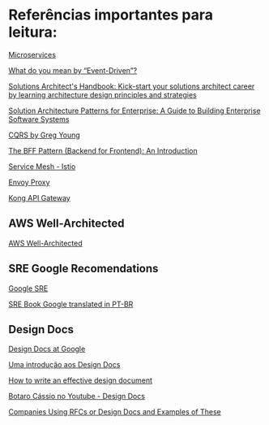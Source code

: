 Referências importantes para leitura:
=====================================

[Microservices](https://martinfowler.com/articles/microservices.html)

[What do you mean by “Event-Driven”?](https://martinfowler.com/articles/201701-event-driven.html)

[Solutions Architect's Handbook: Kick-start your solutions architect career by learning architecture design principles and strategies](https://www.amazon.com/Solutions-Architects-Handbook-Kick-start-architecture-ebook/dp/B0855XQZ44/ref=sr_1_1?crid=14KQT9QKZ13KN&keywords=solution+architect+handbook&qid=1676911165&s=books&sprefix=solution+architect+handbook%2Cstripbooks%2C105&sr=1-1)

[Solution Architecture Patterns for Enterprise: A Guide to Building Enterprise Software Systems](https://www.amazon.com/Solution-Architecture-Patterns-Enterprise-Building-ebook/dp/B0BQ69KGLB/ref=sr_1_1?keywords=solution+architecture+patterns+for+enterprise&qid=1676911335&s=books&sprefix=solution+architecture+p%2Cstripbooks%2C82&sr=1-1)

[CQRS by Greg Young](https://cqrs.files.wordpress.com/2010/11/cqrs_documents.pdf)

[The BFF Pattern (Backend for Frontend): An Introduction](https://blog.bitsrc.io/bff-pattern-backend-for-frontend-an-introduction-e4fa965128bf)

[Service Mesh - Istio](https://istio.io/)

[Envoy Proxy](https://www.envoyproxy.io/)

[Kong API Gateway](https://docs.konghq.com/)

## AWS Well-Architected
[AWS Well-Architected](https://aws.amazon.com/pt/architecture/well-architected/?wa-lens-whitepapers.sort-by=item.additionalFields.sortDate&wa-lens-whitepapers.sort-order=desc&wa-guidance-whitepapers.sort-by=item.additionalFields.sortDate&wa-guidance-whitepapers.sort-order=desc)

## SRE Google Recomendations
[Google SRE](https://sre.google/resources/)

[SRE Book Google translated in PT-BR](https://elven.works/livro-sre-google/)

## Design Docs
[Design Docs at Google](https://www.industrialempathy.com/posts/design-docs-at-google/#the-design-doc-lifecycle)

[Uma introdução aos Design Docs](https://medium.com/inside-picpay/uma-introdu%C3%A7%C3%A3o-aos-design-docs-8590f28f4cc1)

[How to write an effective design document](https://rinaarts.com/how-to-write-an-effective-design-document/)

[Botaro Cássio no Youtube - Design Docs](https://www.youtube.com/watch?v=7V3zX1IZLyw)

[Companies Using RFCs or Design Docs and Examples of These](https://blog.pragmaticengineer.com/rfcs-and-design-docs/)